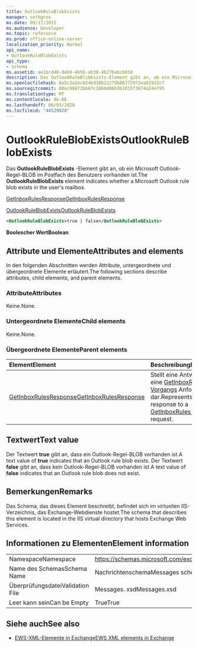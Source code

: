 ```yaml
---
title: OutlookRuleBlobExists
manager: sethgros
ms.date: 09/17/2015
ms.audience: Developer
ms.topic: reference
ms.prod: office-online-server
localization_priority: Normal
api_name:
- OutlookRuleBlobExists
api_type:
- schema
ms.assetid: ae1bc448-deb9-4b5b-ab38-4b276abcb650
description: Das OutlookRuleBlobExists-Element gibt an, ob ein Microsoft Outlook-Regel-BLOB im Postfach des Benutzers vorhanden ist.
ms.openlocfilehash: 6a5c2a2ec0246d38b22279b86772972ea81922c7
ms.sourcegitcommit: 88ec988f2bb67c1866d06b361615f3674a24e795
ms.translationtype: MT
ms.contentlocale: de-DE
ms.lasthandoff: 06/03/2020
ms.locfileid: "44529028"
---
```

# <a name="outlookruleblobexists"></a><span data-ttu-id="05fa5-103">OutlookRuleBlobExists</span><span class="sxs-lookup"><span data-stu-id="05fa5-103">OutlookRuleBlobExists</span></span>

<span data-ttu-id="05fa5-104">Das **OutlookRuleBlobExists** -Element gibt an, ob ein Microsoft Outlook-Regel-BLOB im Postfach des Benutzers vorhanden ist.</span><span class="sxs-lookup"><span data-stu-id="05fa5-104">The **OutlookRuleBlobExists** element indicates whether a Microsoft Outlook rule blob exists in the user's mailbox.</span></span> 
  
[<span data-ttu-id="05fa5-105">GetInboxRulesResponse</span><span class="sxs-lookup"><span data-stu-id="05fa5-105">GetInboxRulesResponse</span></span>](getinboxrulesresponse.md)
  
[<span data-ttu-id="05fa5-106">OutlookRuleBlobExists</span><span class="sxs-lookup"><span data-stu-id="05fa5-106">OutlookRuleBlobExists</span></span>](outlookruleblobexists.md)
  
```XML
<OutlookRuleBlobExists>true | false</OutlookRuleBlobExists>
```

 <span data-ttu-id="05fa5-107">**Boolescher Wert**</span><span class="sxs-lookup"><span data-stu-id="05fa5-107">**Boolean**</span></span>
## <a name="attributes-and-elements"></a><span data-ttu-id="05fa5-108">Attribute und Elemente</span><span class="sxs-lookup"><span data-stu-id="05fa5-108">Attributes and elements</span></span>

<span data-ttu-id="05fa5-109">In den folgenden Abschnitten werden Attribute, untergeordnete und übergeordnete Elemente erläutert.</span><span class="sxs-lookup"><span data-stu-id="05fa5-109">The following sections describe attributes, child elements, and parent elements.</span></span>
  
### <a name="attributes"></a><span data-ttu-id="05fa5-110">Attribute</span><span class="sxs-lookup"><span data-stu-id="05fa5-110">Attributes</span></span>

<span data-ttu-id="05fa5-111">Keine.</span><span class="sxs-lookup"><span data-stu-id="05fa5-111">None.</span></span>
  
### <a name="child-elements"></a><span data-ttu-id="05fa5-112">Untergeordnete Elemente</span><span class="sxs-lookup"><span data-stu-id="05fa5-112">Child elements</span></span>

<span data-ttu-id="05fa5-113">Keine.</span><span class="sxs-lookup"><span data-stu-id="05fa5-113">None.</span></span>
  
### <a name="parent-elements"></a><span data-ttu-id="05fa5-114">Übergeordnete Elemente</span><span class="sxs-lookup"><span data-stu-id="05fa5-114">Parent elements</span></span>

|<span data-ttu-id="05fa5-115">**Element**</span><span class="sxs-lookup"><span data-stu-id="05fa5-115">**Element**</span></span>|<span data-ttu-id="05fa5-116">**Beschreibung**</span><span class="sxs-lookup"><span data-stu-id="05fa5-116">**Description**</span></span>|
|:-----|:-----|
|[<span data-ttu-id="05fa5-117">GetInboxRulesResponse</span><span class="sxs-lookup"><span data-stu-id="05fa5-117">GetInboxRulesResponse</span></span>](getinboxrulesresponse.md) <br/> |<span data-ttu-id="05fa5-118">Stellt eine Antwort auf eine [GetInboxRules-Vorgangs](getinboxrules-operation.md) Anforderung dar.</span><span class="sxs-lookup"><span data-stu-id="05fa5-118">Represents a response to a [GetInboxRules operation](getinboxrules-operation.md) request.</span></span>  <br/> |
   
## <a name="text-value"></a><span data-ttu-id="05fa5-119">Textwert</span><span class="sxs-lookup"><span data-stu-id="05fa5-119">Text value</span></span>

<span data-ttu-id="05fa5-120">Der Textwert **true** gibt an, dass ein Outlook-Regel-BLOB vorhanden ist.</span><span class="sxs-lookup"><span data-stu-id="05fa5-120">A text value of **true** indicates that an Outlook rule blob exists.</span></span> <span data-ttu-id="05fa5-121">Der Textwert **false** gibt an, dass kein Outlook-Regel-BLOB vorhanden ist.</span><span class="sxs-lookup"><span data-stu-id="05fa5-121">A text value of **false** indicates that an Outlook rule blob does not exist.</span></span> 
  
## <a name="remarks"></a><span data-ttu-id="05fa5-122">Bemerkungen</span><span class="sxs-lookup"><span data-stu-id="05fa5-122">Remarks</span></span>

<span data-ttu-id="05fa5-123">Das Schema, das dieses Element beschreibt, befindet sich im virtuellen IIS-Verzeichnis, das Exchange-Webdienste hostet.</span><span class="sxs-lookup"><span data-stu-id="05fa5-123">The schema that describes this element is located in the IIS virtual directory that hosts Exchange Web Services.</span></span>
  
## <a name="element-information"></a><span data-ttu-id="05fa5-124">Informationen zu Elementen</span><span class="sxs-lookup"><span data-stu-id="05fa5-124">Element information</span></span>

|||
|:-----|:-----|
|<span data-ttu-id="05fa5-125">Namespace</span><span class="sxs-lookup"><span data-stu-id="05fa5-125">Namespace</span></span>  <br/> |https://schemas.microsoft.com/exchange/services/2006/messages  <br/> |
|<span data-ttu-id="05fa5-126">Name des Schemas</span><span class="sxs-lookup"><span data-stu-id="05fa5-126">Schema Name</span></span>  <br/> |<span data-ttu-id="05fa5-127">Nachrichtenschema</span><span class="sxs-lookup"><span data-stu-id="05fa5-127">Messages schema</span></span>  <br/> |
|<span data-ttu-id="05fa5-128">Überprüfungsdatei</span><span class="sxs-lookup"><span data-stu-id="05fa5-128">Validation File</span></span>  <br/> |<span data-ttu-id="05fa5-129">Messages. xsd</span><span class="sxs-lookup"><span data-stu-id="05fa5-129">Messages.xsd</span></span>  <br/> |
|<span data-ttu-id="05fa5-130">Leer kann sein</span><span class="sxs-lookup"><span data-stu-id="05fa5-130">Can be Empty</span></span>  <br/> |<span data-ttu-id="05fa5-131">True</span><span class="sxs-lookup"><span data-stu-id="05fa5-131">True</span></span>  <br/> |
   
## <a name="see-also"></a><span data-ttu-id="05fa5-132">Siehe auch</span><span class="sxs-lookup"><span data-stu-id="05fa5-132">See also</span></span>



- [<span data-ttu-id="05fa5-133">EWS-XML-Elemente in Exchange</span><span class="sxs-lookup"><span data-stu-id="05fa5-133">EWS XML elements in Exchange</span></span>](ews-xml-elements-in-exchange.md)

